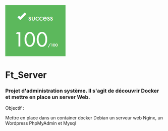 ![Final Grade](https://github.com/TontonPizza/ft_server/blob/master/100.png)

# Ft_Server

### Projet d'administration système. Il s'agit de découvrir Docker et mettre en place un server Web.


Objectif :

Mettre en place dans un container docker Debian un serveur web Nginx, un Wordpress PhpMyAdmin et Mysql
